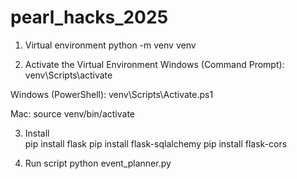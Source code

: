 # pearl_hacks_2025
1. Virtual environment 
python -m venv venv

2. Activate the Virtual Environment 
Windows (Command Prompt):
venv\Scripts\activate

Windows (PowerShell):
venv\Scripts\Activate.ps1

Mac: 
source venv/bin/activate

3. Install  
pip install flask
pip install flask-sqlalchemy
pip install flask-cors

4. Run script 
python event_planner.py